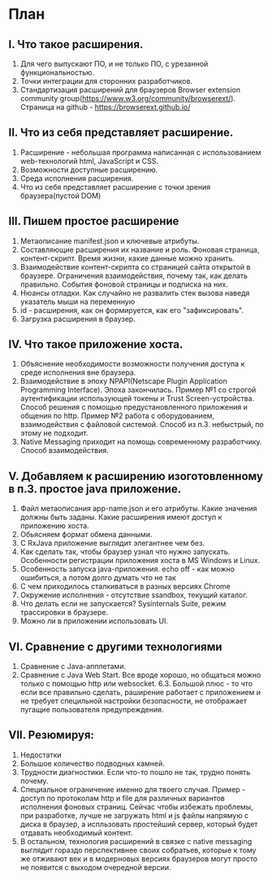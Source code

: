 # План 

## I. Что такое расширения.
1. Для чего выпускают ПО, и не только ПО, с урезанной функциональностью.
2. Точки интеграции для сторонних разработчиков.
3. Стандартизация расширений для браузеров Browser extension community group(https://www.w3.org/community/browserext/). Страница на github - https://browserext.github.io/

## II. Что из себя представляет расширение.
1. Расширение - небольшая программа написанная с использованием web-технологий html, JavaScript и CSS.
2. Возможности доступные расширению.  
3. Среда исполнения расширения.
4. Что из себя представляет расширение с точки зрения браузера(пустой DOM)  

## III. Пишем простое расширение
1. Метаописание manifest.json и ключевые атрибуты.
2. Составляющие расширения их название и роль. Фоновая страница, контент-скрипт. Время жизни, какие данные можно хранить.
3. Взаимодействие контент-скрипта со страницей сайта открытой в браузере. Ограничения взаимодействия, почему так, как делать правильно. События фоновой страницы и подписка на них.
4. Нюансы отладки. Как случайно не развалить стек вызова наведя указатель мыши на переменную
5. id - расширения, как он формируется, как его "зафиксировать".
6. Загрузка расширения в браузер.

## IV.	Что такое приложение хоста.
1. Объяснение необходимости возможности получения доступа к среде исполнения вне браузера.
2. Взаимодействие в эпоху NPAPI(Netscape Plugin Application Programming Interface). Эпоха закончилась.
 Пример №1 со строгой аутентификации использующей токены и Trust Screen-устройства. Способ решения с помощью предустановленного приложения и общения по http.
 Пример №2 работа с оборудованием, взаимодействия с файловой системой. Способ из п.3. небыстрый, по этому не подходит.
5. Native Messaging приходит на помощь современному разработчику. Способ взаимодействия.      

## V. Добавляем к расширению изоготовленному в п.3. простое java приложение.
1. Файл метаописания app-name.json и его атрибуты. Какие значения должны быть заданы. Какие расширения имеют доступ к приложению хоста.
2. Обьясняем формат обмена данными.
3. С RxJava приложение выглядит элегантнее чем без.
4. Как сделать так, чтобы браузер узнал что нужно запускать. Особенности регистрации приложения хоста в MS Windows и Linux.
5. Особенность запуска java-приложения. echo off - как можно ошибиться, а потом долго думать что не так
6. С чем приходилось сталкиваться в разных версиях Chrome
7. Окружение исполнения - отсутствие ssandbox, текущий каталог.
8. Что делать если не запускается? Sysinternals Suite, режим трассировки в браузере.
9. Можно ли в приложении использовать UI.

## VI.	Сравнение с другими технологиями
1. Сравнение с Java-апплетами.
2. Сравнение с Java Web Start. Все вроде хорошо, но общаться можно только с помощью http или websocket. 6.3. Большой плюс - то что если все правильно сделать, раширение работает с приложением и не требует специльной настройки безопасности, не отображает пугащие пользователя предупреждения. 

## VII. Резюмируя:
1. Недостатки
2. Большое количество подводных камней.
3. Трудности диагностики. Если что-то пошло не так, трудно понять почему.
4. Специальное ограничение именно для твоего случая. Пример - доступ по протоколам http и file для различных вариантов исполнения фоновых страниц. Сейчас чтобы избежать проблемы, при разработке, лучше не загружать html и js файлы напрямую с диска в браузер, а испльзовать простейший сервер, который будет отдавать необходимый контент. 
5. В остальном, технология расширений в связке с native messaging выглядит гораздо перспективнее своих собратьев, которые к тому же отживают век и в модерновых версиях браузеров могут просто не появится с выходом очередной версии. 